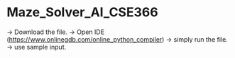 # Maze_Solver_AI_CSE366
-> Download the file.
-> Open IDE (https://www.onlinegdb.com/online_python_compiler)
-> simply run the file.
-> use sample input.
